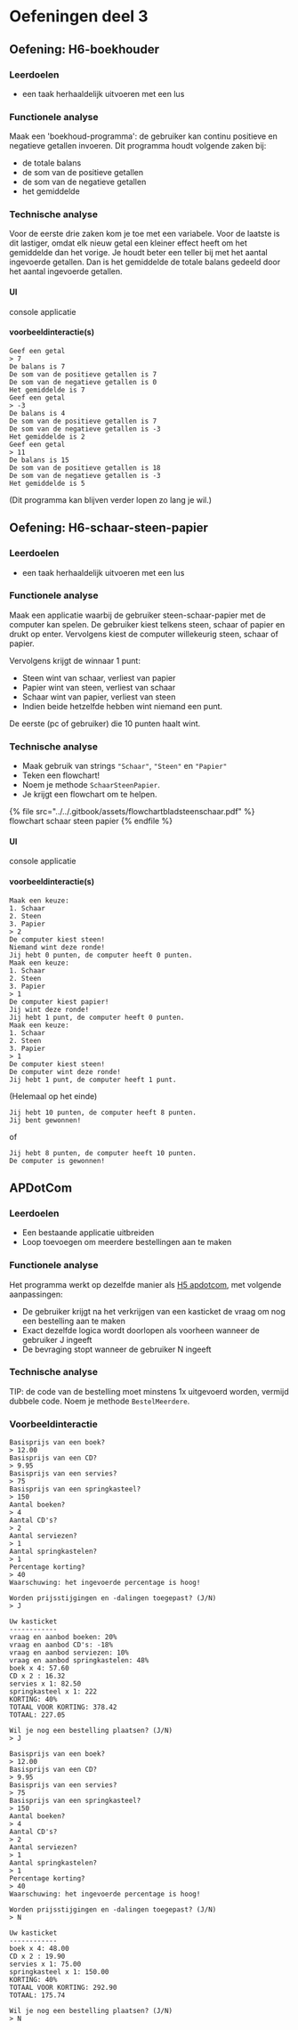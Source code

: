 # Oefeningen deel 3

## Oefening: H6-boekhouder

### Leerdoelen

* een taak herhaaldelijk uitvoeren met een lus

### Functionele analyse

Maak een 'boekhoud-programma': de gebruiker kan continu positieve en negatieve getallen invoeren. Dit programma houdt volgende zaken bij:

* de totale balans
* de som van de positieve getallen
* de som van de negatieve getallen
* het gemiddelde

### Technische analyse

Voor de eerste drie zaken kom je toe met een variabele. Voor de laatste is dit lastiger, omdat elk nieuw getal een kleiner effect heeft om het gemiddelde dan het vorige. Je houdt beter een teller bij met het aantal ingevoerde getallen. Dan is het gemiddelde de totale balans gedeeld door het aantal ingevoerde getallen.

#### UI

console applicatie

#### voorbeeldinteractie(s)

```
Geef een getal
> 7
De balans is 7
De som van de positieve getallen is 7
De som van de negatieve getallen is 0
Het gemiddelde is 7
Geef een getal
> -3
De balans is 4
De som van de positieve getallen is 7
De som van de negatieve getallen is -3
Het gemiddelde is 2
Geef een getal
> 11
De balans is 15
De som van de positieve getallen is 18
De som van de negatieve getallen is -3
Het gemiddelde is 5
```

(Dit programma kan blijven verder lopen zo lang je wil.)

## Oefening: H6-schaar-steen-papier

### Leerdoelen

* een taak herhaaldelijk uitvoeren met een lus

### Functionele analyse

Maak een applicatie waarbij de gebruiker steen-schaar-papier met de computer kan spelen. De gebruiker kiest telkens steen, schaar of papier en drukt op enter. Vervolgens kiest de computer willekeurig steen, schaar of papier.

Vervolgens krijgt de winnaar 1 punt:

* Steen wint van schaar, verliest van papier
* Papier wint van steen, verliest van schaar
* Schaar wint van papier, verliest van steen
* Indien beide hetzelfde hebben wint niemand een punt.

De eerste (pc of gebruiker) die 10 punten haalt wint.

### Technische analyse

* Maak gebruik van strings `"Schaar"`, `"Steen"` en `"Papier"`
* Teken een flowchart!
* Noem je methode `SchaarSteenPapier`.
* Je krijgt een flowchart om te helpen.

{% file src="../../.gitbook/assets/flowchartbladsteenschaar.pdf" %}
flowchart schaar steen papier
{% endfile %}

#### UI

console applicatie

#### voorbeeldinteractie(s)

```
Maak een keuze:
1. Schaar
2. Steen
3. Papier
> 2
De computer kiest steen!
Niemand wint deze ronde!
Jij hebt 0 punten, de computer heeft 0 punten.
Maak een keuze:
1. Schaar
2. Steen
3. Papier
> 1
De computer kiest papier!
Jij wint deze ronde!
Jij hebt 1 punt, de computer heeft 0 punten.
Maak een keuze:
1. Schaar
2. Steen
3. Papier
> 1
De computer kiest steen!
De computer wint deze ronde!
Jij hebt 1 punt, de computer heeft 1 punt.
```

(Helemaal op het einde)

```
Jij hebt 10 punten, de computer heeft 8 punten.
Jij bent gewonnen!
```

of

```
Jij hebt 8 punten, de computer heeft 10 punten.
De computer is gewonnen!
```

## APDotCom

### Leerdoelen

* Een bestaande applicatie uitbreiden
* Loop toevoegen om meerdere bestellingen aan te maken

### Functionele analyse

Het programma werkt op dezelfde manier als [H5 apdotcom](https://apwt.gitbook.io/cursus-pro-oo/semester-1-programming-principles/h4-beslissingen/a_practica#apdotcom), met volgende aanpassingen:

* De gebruiker krijgt na het verkrijgen van een kasticket de vraag om nog een bestelling aan te maken
* Exact dezelfde logica wordt doorlopen als voorheen wanneer de gebruiker J ingeeft
* De bevraging stopt wanneer de gebruiker N ingeeft

### Technische analyse

TIP: de code van de bestelling moet minstens 1x uitgevoerd worden, vermijd dubbele code. Noem je methode `BestelMeerdere`.

### Voorbeeldinteractie

```
Basisprijs van een boek?
> 12.00
Basisprijs van een CD?
> 9.95
Basisprijs van een servies?
> 75
Basisprijs van een springkasteel?
> 150
Aantal boeken?
> 4
Aantal CD's?
> 2
Aantal serviezen?
> 1
Aantal springkastelen?
> 1
Percentage korting?
> 40
Waarschuwing: het ingevoerde percentage is hoog!

Worden prijsstijgingen en -dalingen toegepast? (J/N)
> J

Uw kasticket
------------
vraag en aanbod boeken: 20%
vraag en aanbod CD's: -18%
vraag en aanbod serviezen: 10%
vraag en aanbod springkastelen: 48%
boek x 4: 57.60
CD x 2 : 16.32
servies x 1: 82.50
springkasteel x 1: 222
KORTING: 40%
TOTAAL VOOR KORTING: 378.42
TOTAAL: 227.05

Wil je nog een bestelling plaatsen? (J/N)
> J

Basisprijs van een boek?
> 12.00
Basisprijs van een CD?
> 9.95
Basisprijs van een servies?
> 75
Basisprijs van een springkasteel?
> 150
Aantal boeken?
> 4
Aantal CD's?
> 2
Aantal serviezen?
> 1
Aantal springkastelen?
> 1
Percentage korting?
> 40
Waarschuwing: het ingevoerde percentage is hoog!

Worden prijsstijgingen en -dalingen toegepast? (J/N)
> N

Uw kasticket
------------
boek x 4: 48.00
CD x 2 : 19.90
servies x 1: 75.00
springkasteel x 1: 150.00
KORTING: 40%
TOTAAL VOOR KORTING: 292.90
TOTAAL: 175.74

Wil je nog een bestelling plaatsen? (J/N)
> N
```
